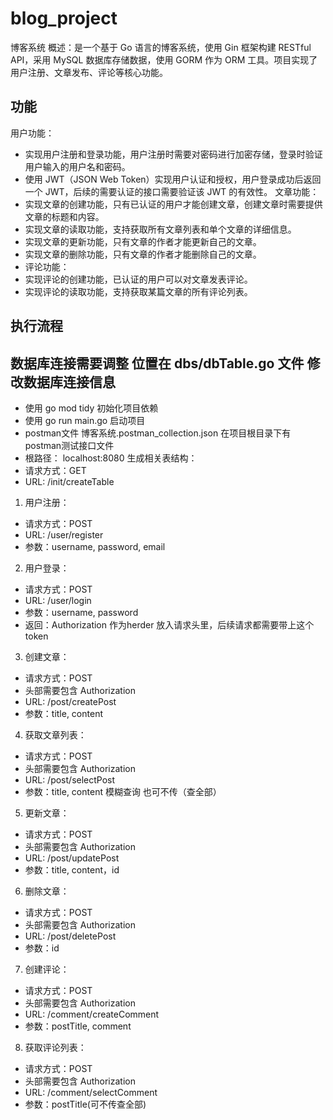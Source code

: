 # blog_project
博客系统
概述：是一个基于 Go 语言的博客系统，使用 Gin 框架构建 RESTful API，采用 MySQL 数据库存储数据，使用 GORM 作为 ORM 工具。项目实现了用户注册、文章发布、评论等核心功能。

## 功能
用户功能：
- 实现用户注册和登录功能，用户注册时需要对密码进行加密存储，登录时验证用户输入的用户名和密码。
- 使用 JWT（JSON Web Token）实现用户认证和授权，用户登录成功后返回一个 JWT，后续的需要认证的接口需要验证该 JWT 的有效性。
文章功能：
- 实现文章的创建功能，只有已认证的用户才能创建文章，创建文章时需要提供文章的标题和内容。
- 实现文章的读取功能，支持获取所有文章列表和单个文章的详细信息。
- 实现文章的更新功能，只有文章的作者才能更新自己的文章。
- 实现文章的删除功能，只有文章的作者才能删除自己的文章。
- 评论功能：
- 实现评论的创建功能，已认证的用户可以对文章发表评论。
- 实现评论的读取功能，支持获取某篇文章的所有评论列表。

## 执行流程
## 数据库连接需要调整 位置在 dbs/dbTable.go 文件 修改数据库连接信息
- 使用 go mod tidy 初始化项目依赖
- 使用 go run main.go 启动项目
- postman文件  博客系统.postman_collection.json  在项目根目录下有postman测试接口文件
- 根路径： localhost:8080
生成相关表结构：
- 请求方式：GET
- URL: /init/createTable 

1. 用户注册：
- 请求方式：POST
- URL: /user/register
- 参数：username, password, email

2. 用户登录：
- 请求方式：POST
- URL: /user/login
- 参数：username, password
- 返回：Authorization  作为herder 放入请求头里，后续请求都需要带上这个token

3. 创建文章：
- 请求方式：POST
- 头部需要包含 Authorization
- URL: /post/createPost
- 参数：title, content

4. 获取文章列表：
- 请求方式：POST
- 头部需要包含 Authorization
- URL: /post/selectPost
- 参数：title, content 模糊查询 也可不传（查全部）

5. 更新文章：
- 请求方式：POST
- 头部需要包含 Authorization
- URL: /post/updatePost
- 参数：title, content，id

6. 删除文章：
- 请求方式：POST
- 头部需要包含 Authorization
- URL: /post/deletePost
- 参数：id

7. 创建评论：
- 请求方式：POST
- 头部需要包含 Authorization
- URL: /comment/createComment
- 参数：postTitle, comment

8. 获取评论列表：
- 请求方式：POST
- 头部需要包含 Authorization
- URL: /comment/selectComment
- 参数：postTitle(可不传查全部)

